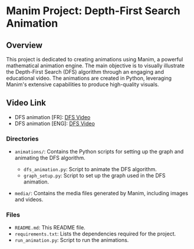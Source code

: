 # Manim Project: Depth-First Search Animation

## Overview

This project is dedicated to creating animations using Manim, a powerful mathematical animation engine. The main objective is to visually illustrate the Depth-First Search (DFS) algorithm through an engaging and educational video. The animations are created in Python, leveraging Manim's extensive capabilities to produce high-quality visuals.

## Video Link
- DFS animation [FR]: [DFS Video](https://youtu.be/prcsjvhN_c8?si=x5BY5rC3O7wk8ZSK) 
- DFS animation [ENG]: [DFS Video](https://youtu.be/gcrqye-KYvI?si=fzHtF3jvvSbl9dQV) 

### Directories

- `animations/`: Contains the Python scripts for setting up the graph and animating the DFS algorithm.
  - `dfs_animation.py`: Script to animate the DFS algorithm.
  - `graph_setup.py`: Script to set up the graph used in the DFS animation.
  
- `media/`: Contains the media files generated by Manim, including images and videos.

### Files

- `README.md`: This README file.
- `requirements.txt`: Lists the dependencies required for the project.
- `run_animation.py`: Script to run the animations.

